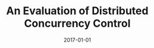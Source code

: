 ---
title: 'An Evaluation of Distributed Concurrency Control'
collection: publications
permalink: /files/harding17-vldb.pdf
date: 2017-01-01
venue: 'Proceedings of the VLDB Endowment'
paper_url: 'https://danavanaken.com/files/harding17-vldb.pdf'
citation: 'Rachael Harding, <strong>Dana Van Aken</strong>, Andrew Pavlo, Michael Stonebraker.
<i>Proceedings of the VLDB Endowment<\i>, 2017.'
---